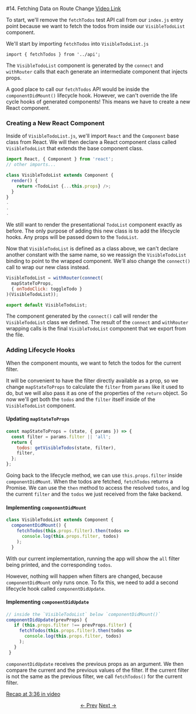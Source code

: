#14. Fetching Data on Route Change
[Video Link](https://egghead.io/lessons/javascript-redux-fetching-data-on-route-change)

To start, we'll remove the `fetchTodos` test API call from our `index.js` entry point because we want to fetch the todos from inside our `VisibleTodoList` component.

We'll start by importing `fetchTodos` into `VisibleTodoList.js`

`import { fetchTodos } from '../api';`


The `VisibleTodoList` component is generated by the `connect` and `withRouter` calls that each generate an intermediate component that injects props.

A good place to call our `fetchTodos` API would be inside the `componentDidMount()` lifecycle hook. However, we can't override the life cycle hooks of generated components! This means we have to create a new React component.

### Creating a New React Component

Inside of `VisibleTodoList.js`, we'll import `React` and the `Component` base class from React. We will then declare a React component class called `VisibleTodoList` that extends the base component class.

```javascript
import React, { Component } from 'react';
// other imports...

class VisibleTodoList extends Component {
  render() {
    return <TodoList {...this.props} />;
  }
}
.
.
.
```

We still want to render the presentational `TodoList` component exactly as before. The only purpose of adding this new class is to add the lifecycle hooks. Any props will be passed down to the `TodoList`.

Now that `VisibleTodoList` is defined as a class above, we can't declare another constant with the same name, so we reassign the `VisibleTodoList` binding to point to the wrapped component. We'll also change the `connect()` call to wrap our new class instead.

```javascript
VisibleTodoList = withRouter(connect(
  mapStateToProps,
  { onTodoClick: toggleTodo }
)(VisibleTodoList));

export default VisibleTodoList;
```

The component generated by the `connect()` call will render the `VisibleTodoList` class we defined. The result of the `connect` and `withRouter` wrapping calls is the final `VisibleTodoList` component that we export from the file.

### Adding Lifecycle Hooks

When the component mounts, we want to fetch the todos for the current filter.

It will be convenient to have the filter directly available as a prop, so we change `mapStateToProps` to calculate the `filter` from `params` like it used to do, but we will also pass it as one of the properties of the `return` object. So now we'll get both the `todos` and the `filter` itself inside of the `VisibleTodoList` component.

#### Updating `mapStateToProps`
```javascript
const mapStateToProps = (state, { params }) => {
  const filter = params.filter || 'all';
  return {
    todos: getVisibleTodos(state, filter),
    filter,
  };
};
```

Going back to the lifecycle method, we can use `this.props.filter` inside `componentDidMount`. When the todos are fetched, `fetchTodos` returns a Promise. We can use the `then` method to access the resolved `todos`, and log the current `filter` and the `todos` we just received from the fake backend.

#### Implementing `componentDidMount`
```javascript
class VisibleTodoList extends Component {
  componentDidMount() {
    fetchTodos(this.props.filter).then(todos =>
      console.log(this.props.filter, todos)
    );
  }
```


With our current implementation, running the app will show the `all` filter being printed, and the corresponding `todos`.

However, nothing will happen when filters are changed, because `componentDidMount` only runs once. To fix this, we need to add a second lifecycle hook called `componentDidUpdate`.

#### Implementing `componentDidUpdate`
```javascript
// inside the `VisibleTodoList` below `componentDidMount()`
componentDidUpdate(prevProps) {
   if (this.props.filter !== prevProps.filter) {
     fetchTodos(this.props.filter).then(todos =>
       console.log(this.props.filter, todos)
     );
   }
 }
```

`componentDidUpdate` receives the previous props as an argument. We then compare the current and the previous values of the filter. If the current filter is not the same as the previous filter, we call `fetchTodos()` for the current filter.

[Recap at 3:36 in video](https://egghead.io/lessons/javascript-redux-fetching-data-on-route-change)


<p align="center">
<a href="./13-Adding_a_Fake_Backend_to_the_Project.md"><- Prev</a>
<a href="./15-Dispatching_Actions_with_the_Fetched_Data.md">Next -></a>
</p>